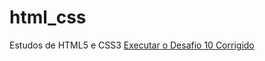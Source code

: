 # html_css
 Estudos de HTML5 e CSS3
<a href=https://artemiihs.github.io/html_css/desafios/de011/index.html>Executar o Desafio 10 Corrigido</a>
